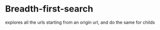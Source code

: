 # Breadth-first-search
explores all the urls starting from an origin url, and do the same for childs
